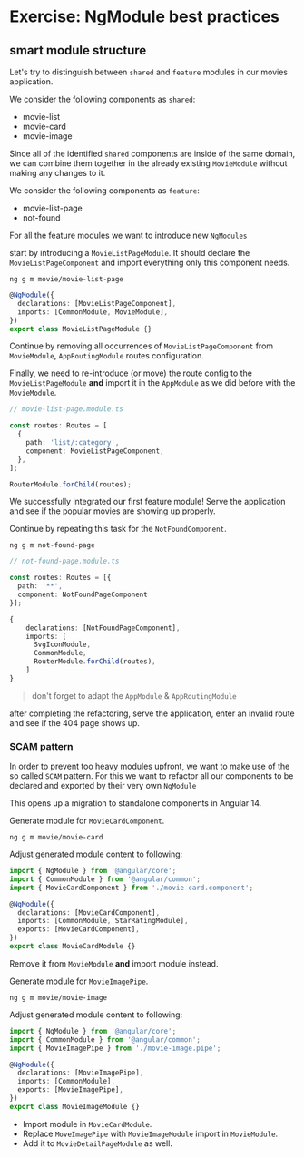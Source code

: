 # Exercise: NgModule best practices

## smart module structure

Let's try to distinguish between `shared` and `feature` modules in our movies application.

We consider the following components as `shared`:

- movie-list
- movie-card
- movie-image

Since all of the identified `shared` components are inside of the same domain, we can combine them together
in the already existing `MovieModule` without making any changes to it.

We consider the following components as `feature`:

- movie-list-page
- not-found

For all the feature modules we want to introduce new `NgModules`

start by introducing a `MovieListPageModule`. It should declare the `MovieListPageComponent` and import everything
only this component needs.

`ng g m movie/movie-list-page`

```ts
@NgModule({
  declarations: [MovieListPageComponent],
  imports: [CommonModule, MovieModule],
})
export class MovieListPageModule {}
```

Continue by removing all occurrences of `MovieListPageComponent` from `MovieModule`, `AppRoutingModule` routes configuration.

Finally, we need to re-introduce (or move) the route config to the `MovieListPageModule` **and** import it
in the `AppModule` as we did before with the `MovieModule`.

```ts
// movie-list-page.module.ts

const routes: Routes = [
  {
    path: 'list/:category',
    component: MovieListPageComponent,
  },
];

RouterModule.forChild(routes);
```

We successfully integrated our first feature module!
Serve the application and see if the popular movies are showing up properly.

Continue by repeating this task for the `NotFoundComponent`.

`ng g m not-found-page`

```ts
// not-found-page.module.ts

const routes: Routes = [{
  path: '**',
  component: NotFoundPageComponent
}];

{
    declarations: [NotFoundPageComponent],
    imports: [
      SvgIconModule,
      CommonModule,
      RouterModule.forChild(routes),
    ]
}
```

> don't forget to adapt the `AppModule` & `AppRoutingModule`

after completing the refactoring, serve the application, enter an invalid route and see if the 404 page
shows up.

### SCAM pattern

In order to prevent too heavy modules upfront, we want to make use of the so called `SCAM` pattern.
For this we want to refactor all our components to be declared and exported by their very own `NgModule`

This opens up a migration to standalone components in Angular 14.

Generate module for `MovieCardComponent`.

```shell
ng g m movie/movie-card
```

Adjust generated module content to following:

```ts
import { NgModule } from '@angular/core';
import { CommonModule } from '@angular/common';
import { MovieCardComponent } from './movie-card.component';

@NgModule({
  declarations: [MovieCardComponent],
  imports: [CommonModule, StarRatingModule],
  exports: [MovieCardComponent],
})
export class MovieCardModule {}
```

Remove it from `MovieModule` **and** import module instead.

Generate module for `MovieImagePipe`.

```shell
ng g m movie/movie-image
```

Adjust generated module content to following:

```ts
import { NgModule } from '@angular/core';
import { CommonModule } from '@angular/common';
import { MovieImagePipe } from './movie-image.pipe';

@NgModule({
  declarations: [MovieImagePipe],
  imports: [CommonModule],
  exports: [MovieImagePipe],
})
export class MovieImageModule {}
```

- Import module in `MovieCardModule`.
- Replace `MoveImagePipe` with `MovieImageModule` import in `MovieModule`.
- Add it to `MovieDetailPageModule` as well.
